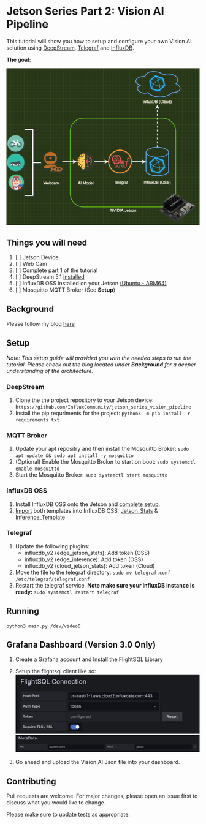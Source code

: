 # Jetson Series Part 2: Vision AI Pipeline

This tutorial will show you how to setup and configure your own Vision AI solution using [DeepStream](https://developer.nvidia.com/deepstream-sdk), [Telegraf](https://github.com/influxdata/telegraf) and [InfluxDB](https://github.com/influxdata/influxdb). 

**The goal:**

![enter image description here](docs/images/Vision_Pipeline_Overview.png)


## Things you will need

 1. [ ] Jetson Device
 2. [ ] Web Cam
 3. [ ] Complete [part 1](https://www.influxdata.com/blog/nvidia-jetson-series-part-1-jetson-stats/) of the tutorial
 4. [ ] DeepStream 5.1 [installed](https://docs.nvidia.com/metropolis/deepstream/5.1/dev-guide/text/DS_Quickstart.html)
 5. [ ] InfluxDB OSS installed on your Jetson [(Ubuntu - ARM64)](https://portal.influxdata.com/downloads/)
 6. [ ] Mosquitto MQTT Broker (See **Setup**)

## Background
Please follow my blog  [here](https://www.influxdata.com/blog/nvidia-jetson-series-part-1-jetson-stats/)

 ## Setup
 *Note: This setup guide will provided you with the needed steps to run the tutorial. Please check out the blog located under **Background** for a deeper understanding of the architecture.* 
### DeepStream
 1. Clone the the project repository to your Jetson device: 	
`https://github.com/InfluxCommunity/jetson_series_vision_pipeline`
 2. Install the pip requriments for the project: 
	 `python3 -m pip install -r requirements.txt`

### MQTT Broker
1. Update your apt repositry and then install the Mosquitto Broker: 
	`sudo apt update && sudo apt install -y mosquitto`
2. (Optional) Enable the Mosquitto Broker to start on boot: 
	`sudo systemctl enable mosquitto`
3. Start the Mosquitto Broker:
    `sudo systemctl start mosquitto`

### InfluxDB OSS

 1. Install InfluxDB OSS onto the Jetson and [complete setup](https://docs.influxdata.com/influxdb/v2.1/install/?t=Linux#set-up-influxdb). 
 2. [Import](https://docs.influxdata.com/influxdb/v2.1/influxdb-templates/use/) both templates into InfluxDB OSS: [Jetson_Stats](https://raw.githubusercontent.com/Jayclifford345/community-templates/jetson-stats/jetson_stats/jetson-stats.yml) & [Inference_Template](https://raw.githubusercontent.com/InfluxCommunity/jetson_series_vision_pipeline/master/Influx/Telegraf/Inference_Template.yml)

### Telegraf

 1. Update the following plugins:
	 - influxdb_v2 (edge_jetson_stats): Add token (OSS)
	 - influxdb_v2 (edge_inference): Add token (OSS)
	 - influxdb_v2 (cloud_jetson_stats): Add token (Cloud)
2. Move the file to the telegraf directory: 
`sudo mv telegraf.conf /etc/telegraf/telegraf.conf`
3. Restart the telegraf service. **Note make sure your InfluxDB Instance is ready:**
 `sudo systemctl restart telegraf`

## Running

    python3 main.py /dev/video0

## Grafana Dashboard (Version 3.0 Only)

1. Create a Grafana account and Install the FlightSQL Library
2. Setup the flightsql client like so:
![First steps, make sure to include the :443](docs/images/grafana1.png)
![Put in your database name](docs/images/grafana2.png)

3. Go ahead and upload the Vision AI Json file into your dashboard.

## Contributing

Pull requests are welcome. For major changes, please open an issue first to discuss what you would like to change.

Please make sure to update tests as appropriate.
